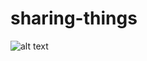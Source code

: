 # sharing-things

![alt text](https://github.com/aleksandr-shel/aleksandr-shel.github.io/blob/main/gifs/Sharing-things.gif)

